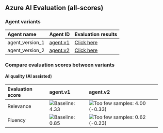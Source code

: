 ## Azure AI Evaluation (all-scores)

### Agent variants

| Agent name | Agent ID | Evaluation results |
|:-----------|:---------|:-------------------|
| agent_version_1 | [agent.v1](https://ai-url/agent.v1 "") | [Click here](test_url_1 "") |
| agent_version_2 | [agent.v2](https://ai-url/agent.v2 "") | [Click here](test_url_1 "") |

### Compare evaluation scores between variants

#### AI quality (AI assisted)

| Evaluation score   | agent.v1                                                                | agent.v2                                                                                                                                                                        |
|:-------------------|:------------------------------------------------------------------------|:--------------------------------------------------------------------------------------------------------------------------------------------------------------------------------|
| Relevance          | ![Baseline: 4.33](https://img.shields.io/badge/Baseline-4.33-ffffff "") | ![Too few samples: 4.00 (-0.33)](https://img.shields.io/badge/Too%20few%20samples-4.00%20%28--0.33%29-f0e543 "Insufficient observations to determine statistical significance") |
| Fluency            | ![Baseline: 0.85](https://img.shields.io/badge/Baseline-0.85-ffffff "") | ![Too few samples: 0.62 (-0.23)](https://img.shields.io/badge/Too%20few%20samples-0.62%20%28--0.23%29-f0e543 "Insufficient observations to determine statistical significance") |
